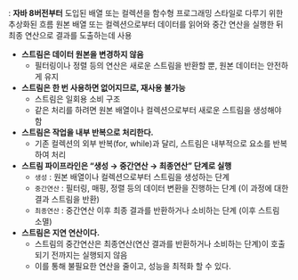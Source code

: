 : **자바 8버전부터** 도입된 배열 또는 컬렉션을 함수형 프로그래밍 스타일로 다루기 위한 추상화된 흐름
원본 배열 또는 컬렉션으로부터 데이터를 읽어와 중간 연산을 실행한 뒤 최종 연산으로 결과를 도출하는데 사용

- **스트림은 데이터 원본을 변경하지 않음**
    - 필터링이나 정렬 등의 연산은 새로운 스트림을 반환할 뿐, 원본 데이터는 안전하게 유지
- **스트림은 한 번 사용하면 없어지므로, 재사용 불가능**
    - 스트림은 일회용 소비 구조
    - 같은 처리를 하려면 원본 배열이나 컬렉션으로부터 새로운 스트림을 생성해야 함
- **스트림은 작업을 내부 반복으로 처리한다.**
    - 기존 컬렉션의 외부 반복(for, while)과 달리, 스트림은 내부적으로 요소를 반복하여 처리
- **스트림 파이프라인은 “생성 → 중간연산 → 최종연산” 단계로 실행**
    - `생성` : 원본 배열이나 컬렉션으로부터 스트림을 생성하는 단계
    - `중간연산` : 필터링, 매핑, 정렬 등의 데이터 변환을 진행하는 단계 (이 과정에 대한 결과 스트림을 반환)
    - `최종연산` : 중간연산 이후 최종 결과를 반환하거나 소비하는 단계 (이후 스트림 소멸)
- **스트림은 지연 연산이다.**
    - 스트림의 중간연산은 최종연산(연산 결과를 반환하거나 소비하는 단계)이 호출되기 전까지는 실행되지 않음
    - 이를 통해 불필요한 연산을 줄이고, 성능을 최적화 할 수 있다.